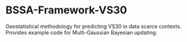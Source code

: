 # BSSA-Framework-VS30
Geostatistical methodology for predicting VS30 in data scarce contexts. Provides example code for Multi-Gaussian Bayesian updating.

